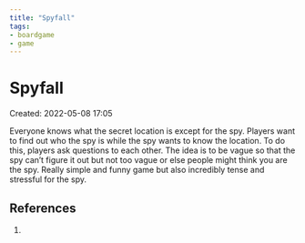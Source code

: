 ```yaml
---
title: "Spyfall"
tags:
- boardgame
- game
---
```


# Spyfall
Created: 2022-05-08 17:05  

Everyone knows what the secret location is except for the spy. Players want to find out who the spy is while the spy wants to know the location. To do this, players ask questions to each other. The idea is to be vague so that the spy can’t figure it out but not too vague or else people might think you are the spy. Really simple and funny game but also incredibly tense and stressful for the spy.

## References
1. 

